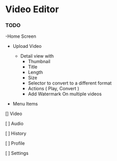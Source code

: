# Video Editor

### TODO

-Home Screen
- Upload Video
    - Detail view with 
        - Thumbnail
        - Title
        - Length
        - Size
        - Selector to convert to a different format
        - Actions ( Play, Convert )
        - Add Watermark On multiple videos

- Menu Items

[] Video

[ ] Audio

[ ] History

[ ] Profile

[ ] Settings